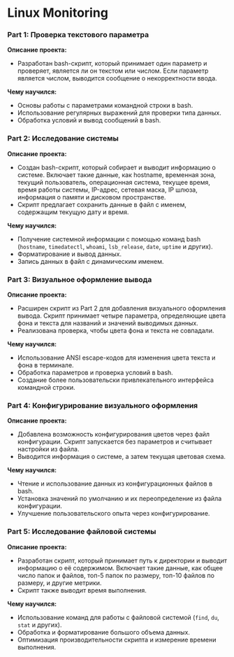 # Linux Monitoring

### Part 1: Проверка текстового параметра

**Описание проекта:**
- Разработан bash-скрипт, который принимает один параметр и проверяет, является ли он текстом или числом. Если параметр является числом, выводится сообщение о некорректности ввода.

**Чему научился:**
- Основы работы с параметрами командной строки в bash.
- Использование регулярных выражений для проверки типа данных.
- Обработка условий и вывод сообщений в bash.

### Part 2: Исследование системы

**Описание проекта:**
- Создан bash-скрипт, который собирает и выводит информацию о системе. Включает такие данные, как hostname, временная зона, текущий пользователь, операционная система, текущее время, время работы системы, IP-адрес, сетевая маска, IP шлюза, информация о памяти и дисковом пространстве.
- Скрипт предлагает сохранить данные в файл с именем, содержащим текущую дату и время.

**Чему научился:**
- Получение системной информации с помощью команд bash (`hostname`, `timedatectl`, `whoami`, `lsb_release`, `date`, `uptime` и других).
- Форматирование и вывод данных.
- Запись данных в файл с динамическим именем.

### Part 3: Визуальное оформление вывода

**Описание проекта:**
- Расширен скрипт из Part 2 для добавления визуального оформления вывода. Скрипт принимает четыре параметра, определяющие цвета фона и текста для названий и значений выводимых данных.
- Реализована проверка, чтобы цвета фона и текста не совпадали.

**Чему научился:**
- Использование ANSI escape-кодов для изменения цвета текста и фона в терминале.
- Обработка параметров и проверка условий в bash.
- Создание более пользовательски привлекательного интерфейса командной строки.

### Part 4: Конфигурирование визуального оформления

**Описание проекта:**
- Добавлена возможность конфигурирования цветов через файл конфигурации. Скрипт запускается без параметров и считывает настройки из файла.
- Выводится информация о системе, а затем текущая цветовая схема.

**Чему научился:**
- Чтение и использование данных из конфигурационных файлов в bash.
- Установка значений по умолчанию и их переопределение из файла конфигурации.
- Улучшение пользовательского опыта через конфигурирование.

### Part 5: Исследование файловой системы

**Описание проекта:**
- Разработан скрипт, который принимает путь к директории и выводит информацию о её содержимом. Включает такие данные, как общее число папок и файлов, топ-5 папок по размеру, топ-10 файлов по размеру, и другие метрики.
- Скрипт также выводит время выполнения.

**Чему научился:**
- Использование команд для работы с файловой системой (`find`, `du`, `stat` и других).
- Обработка и форматирование большого объема данных.
- Оптимизация производительности скрипта и измерение времени выполнения.
